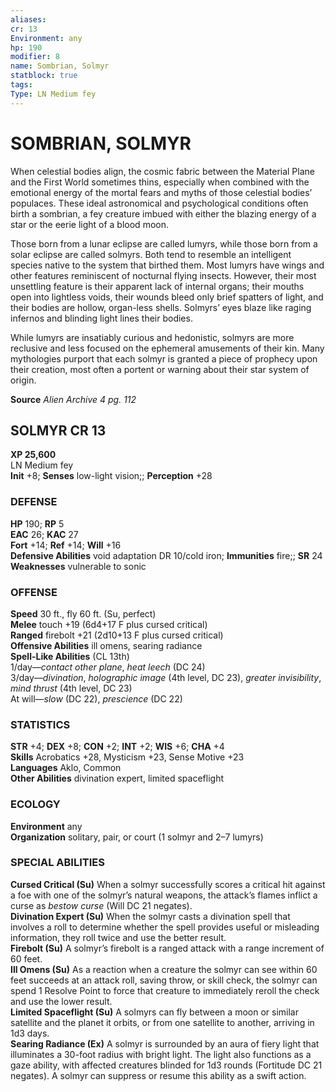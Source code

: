 ```yaml
---
aliases: 
cr: 13
Environment: any
hp: 190
modifier: 8
name: Sombrian, Solmyr
statblock: true
tags: 
Type: LN Medium fey  
---
```

# SOMBRIAN, SOLMYR
When celestial bodies align, the cosmic fabric between the Material Plane and the First World sometimes thins, especially when combined with the emotional energy of the mortal fears and myths of those celestial bodies’ populaces. These ideal astronomical and psychological conditions often birth a sombrian, a fey creature imbued with either the blazing energy of a star or the eerie light of a blood moon.

Those born from a lunar eclipse are called lumyrs, while those born from a solar eclipse are called solmyrs. Both tend to resemble an intelligent species native to the system that birthed them. Most lumyrs have wings and other features reminiscent of nocturnal flying insects. However, their most unsettling feature is their apparent lack of internal organs; their mouths open into lightless voids, their wounds bleed only brief spatters of light, and their bodies are hollow, organ-less shells. Solmyrs’ eyes blaze like raging infernos and blinding light lines their bodies.

While lumyrs are insatiably curious and hedonistic, solmyrs are more reclusive and less focused on the ephemeral amusements of their kin. Many mythologies purport that each solmyr is granted a piece of prophecy upon their creation, most often a portent or warning about their star system of origin.

**Source** _Alien Archive 4 pg. 112_

## SOLMYR CR 13

**XP 25,600**  
LN Medium fey  
**Init** +8; **Senses** low-light vision;; **Perception** +28  

### DEFENSE

**HP** 190; **RP** 5  
**EAC** 26; **KAC** 27  
**Fort** +14; **Ref** +14; **Will** +16  
**Defensive Abilities** void adaptation DR 10/cold iron; **Immunities** fire;; **SR** 24  
**Weaknesses** vulnerable to sonic

### OFFENSE

**Speed** 30 ft., fly 60 ft. (Su, perfect)  
**Melee** touch +19 (6d4+17 F plus cursed critical)  
**Ranged** firebolt +21 (2d10+13 F plus cursed critical)  
**Offensive Abilities** ill omens, searing radiance  
**Spell-Like Abilities** (CL 13th)  
1/day—_contact other plane_, _heat leech_ (DC 24)  
3/day—_divination_, _holographic image_ (4th level, DC 23), _greater invisibility_, _mind thrust_ (4th level, DC 23)  
At will—_slow_ (DC 22), _prescience_ (DC 22)

### STATISTICS

**STR** +4; **DEX** +8; **CON** +2; **INT** +2; **WIS** +6; **CHA** +4  
**Skills** Acrobatics +28, Mysticism +23, Sense Motive +23  
**Languages** Aklo, Common  
**Other Abilities** divination expert, limited spaceflight

### ECOLOGY

**Environment** any  
**Organization** solitary, pair, or court (1 solmyr and 2–7 lumyrs)

### SPECIAL ABILITIES

**Cursed Critical (Su)** When a solmyr successfully scores a critical hit against a foe with one of the solmyr’s natural weapons, the attack’s flames inflict a curse as _bestow curse_ (Will DC 21 negates).  
**Divination Expert (Su)** When the solmyr casts a divination spell that involves a roll to determine whether the spell provides useful or misleading information, they roll twice and use the better result.  
**Firebolt (Su)** A solmyr’s firebolt is a ranged attack with a range increment of 60 feet.  
**Ill Omens (Su)** As a reaction when a creature the solmyr can see within 60 feet succeeds at an attack roll, saving throw, or skill check, the solmyr can spend 1 Resolve Point to force that creature to immediately reroll the check and use the lower result.  
**Limited Spaceflight (Su)** A solmyrs can fly between a moon or similar satellite and the planet it orbits, or from one satellite to another, arriving in 1d3 days.  
**Searing Radiance (Ex)** A solmyr is surrounded by an aura of fiery light that illuminates a 30-foot radius with bright light. The light also functions as a gaze ability, with affected creatures blinded for 1d3 rounds (Fortitude DC 21 negates). A solmyr can suppress or resume this ability as a swift action.
